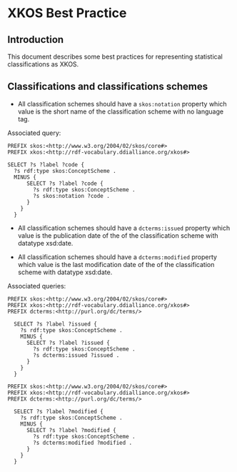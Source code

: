 # XKOS Best Practice

## Introduction

This document describes some best practices for representing statistical classifications as XKOS.

## Classifications and classifications schemes

* All classification schemes should have a `skos:notation` property which value is the short name of the classification scheme with no language tag.

Associated query:

```
PREFIX skos:<http://www.w3.org/2004/02/skos/core#>
PREFIX xkos:<http://rdf-vocabulary.ddialliance.org/xkos#>

SELECT ?s ?label ?code {
  ?s rdf:type skos:ConceptScheme .
  MINUS {
      SELECT ?s ?label ?code {
        ?s rdf:type skos:ConceptScheme .
        ?s skos:notation ?code .
      }
    }
  }
```

* All classification schemes should have a `dcterms:issued` property which value is the publication date of the of the classification scheme with datatype xsd:date.

* All classification schemes should have a `dcterms:modified` property which value is the last modification date of the of the classification scheme with datatype xsd:date.

Associated queries:

```
PREFIX skos:<http://www.w3.org/2004/02/skos/core#>
PREFIX xkos:<http://rdf-vocabulary.ddialliance.org/xkos#>
PREFIX dcterms:<http://purl.org/dc/terms/>

  SELECT ?s ?label ?issued {
    ?s rdf:type skos:ConceptScheme .
    MINUS {
      SELECT ?s ?label ?issued {
        ?s rdf:type skos:ConceptScheme .
        ?s dcterms:issued ?issued . 
      }
    }
  }
```

```
PREFIX skos:<http://www.w3.org/2004/02/skos/core#>
PREFIX xkos:<http://rdf-vocabulary.ddialliance.org/xkos#>
PREFIX dcterms:<http://purl.org/dc/terms/>

  SELECT ?s ?label ?modified {
    ?s rdf:type skos:ConceptScheme .
    MINUS {
      SELECT ?s ?label ?modified {
        ?s rdf:type skos:ConceptScheme .
        ?s dcterms:modified ?modified . 
      }
    }
  }
```